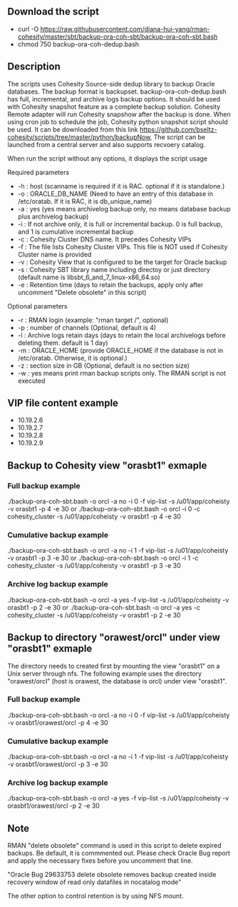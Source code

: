 ## Download the script
- curl -O https://raw.githubusercontent.com/diana-hui-yang/rman-cohesity/master/sbt/backup-ora-coh-sbt/backup-ora-coh-sbt.bash
- chmod 750 backup-ora-coh-dedup.bash

## Description
The scripts uses Cohesity Source-side dedup library to backup Oracle databases. The backup format is backupset. backup-ora-coh-dedup.bash has full, incremental, and archive logs backup options. It should be used with Cohesity snapshot feature as a complete backup solution. Cohesity Remote adapter will run Cohesity snapshow after the backup is done. When using cron job to schedule the job, Cohesity python snapshot script should be used. It can be downloaded from this link https://github.com/bseltz-cohesity/scripts/tree/master/python/backupNow, The script can be launched from a central server and also supports recvoery catalog. 

When run the script without any options, it displays the script usage

Required parameters

- -h : host (scanname is required if it is RAC. optional if it is standalone.)
- -o : ORACLE_DB_NAME (Need to have an entry of this database in /etc/oratab. If it is RAC, it is db_unique_name)
- -a : yes (yes means archivelog backup only, no means database backup plus archivelog backup)
- -i : If not archive only, it is full or incremental backup. 0 is full backup, and 1 is cumulative incremental backup
- -c : Cohesity Cluster DNS name. It precedes Cohesity VIPs
- -f : The file lists Cohesity Cluster VIPs. This file is NOT used if Cohesity Cluster name is provided
- -v : Cohesity View that is configured to be the target for Oracle backup
- -s : Cohesity SBT library name including directoy or just directory (default name is libsbt_6_and_7_linux-x86_64.so)
- -e : Retention time (days to retain the backups, apply only after uncomment "Delete obsolete" in this script)

Optional parameters
- -r : RMAN login (example: "rman target /", optional)
- -p : number of channels (Optional, default is 4)
- -l : Archive logs retain days (days to retain the local archivelogs before deleting them. default is 1 day)
- -m : ORACLE_HOME (provide ORACLE_HOME if the database is not in /etc/oratab. Otherwise, it is optional.)
- -z : section size in GB (Optional, default is no section size)
- -w : yes means print rman backup scripts only. The RMAN script is not executed


## VIP file content example
- 10.19.2.6
- 10.19.2.7
- 10.19.2.8
- 10.19.2.9

## Backup to Cohesity view "orasbt1" exmaple

### Full backup example
./backup-ora-coh-sbt.bash -o orcl -a no -i 0 -f vip-list -s /u01/app/coheisty -v orasbt1 -p 4 -e 30
or
./backup-ora-coh-sbt.bash -o orcl -i 0 -c cohesity_cluster -s /u01/app/coheisty -v orasbt1 -p 4 -e 30
### Cumulative backup example
./backup-ora-coh-sbt.bash -o orcl -a no -i 1 -f vip-list -s /u01/app/coheisty -v orasbt1 -p 3 -e 30
or
./backup-ora-coh-sbt.bash -o orcl -i 1 -c cohesity_cluster -s /u01/app/coheisty -v orasbt1 -p 3 -e 30
### Archive log backup example
./backup-ora-coh-sbt.bash -o orcl -a yes -f vip-list -s /u01/app/coheisty -v orasbt1 -p 2 -e 30
or
./backup-ora-coh-sbt.bash -o orcl -a yes -c cohesity_cluster -s /u01/app/coheisty -v orasbt1 -p 2 -e 30

## Backup to directory "orawest/orcl" under view "orasbt1" exmaple
The directory needs to created first by mounting the view "orasbt1" on a Unix server through nfs. The following example uses the directory "orawest/orcl" (host is orawest, the database is orcl) under view "orasbt1". 

### Full backup example
./backup-ora-coh-sbt.bash -o orcl -a no -i 0 -f vip-list -s /u01/app/coheisty -v orasbt1/orawest/orcl -p 4 -e 30
### Cumulative backup example
./backup-ora-coh-sbt.bash -o orcl -a no -i 1 -f vip-list -s /u01/app/coheisty -v orasbt1/orawest/orcl -p 3 -e 30
### Archive log backup example
./backup-ora-coh-sbt.bash -o orcl -a yes -f vip-list -s /u01/app/coheisty -v orasbt1/orawest/orcl -p 2 -e 30


## Note
RMAN "delete obsolete" command is used in this script to delete expired backups. Be default, it is commmented out. Please check Oracle Bug report and apply the necessary fixes before you uncomment that line. 

"Oracle Bug 29633753  delete obsolete removes backup created inside recovery window of read only datafiles in nocatalog mode"


The other option to control retention is by using NFS mount. 

